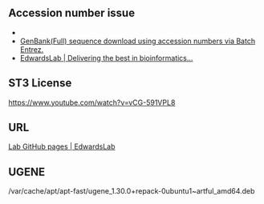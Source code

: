 ## Accession number issue

* [](https://docs.google.com/viewer?url=http%3A%2F%2Fwww.kirkwood.edu%2Fpdf%2Fuploaded%2F262%2Fgenbank_entrez_%2526_fasta.pdf)
* [GenBank(Full) sequence download using accession numbers via Batch Entrez.](https://www.researchgate.net/post/GenBankFull_sequence_download_using_accession_numbers_via_Batch_Entrez)
* [EdwardsLab | Delivering the best in bioinformatics…](https://edwards.sdsu.edu/research/)

## ST3 License

https://www.youtube.com/watch?v=vCG-591VPL8

## URL

[Lab GitHub pages | EdwardsLab](https://edwards.sdsu.edu/research/lab-github-pages/)

## UGENE

/var/cache/apt/apt-fast/ugene_1.30.0+repack-0ubuntu1~artful_amd64.deb
